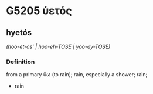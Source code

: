 # G5205 ὑετός

## hyetós

_(hoo-et-os' | hoo-eh-TOSE | yoo-ay-TOSE)_

### Definition

from a primary ὕω (to rain); rain, especially a shower; rain; 

- rain
